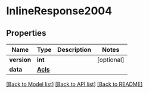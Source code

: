 # InlineResponse2004

## Properties
Name | Type | Description | Notes
------------ | ------------- | ------------- | -------------
**version** | **int** |  | [optional] 
**data** | [**Acls**](Acls.md) |  | 

[[Back to Model list]](../README.md#documentation-for-models) [[Back to API list]](../README.md#documentation-for-api-endpoints) [[Back to README]](../README.md)

